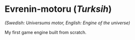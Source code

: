 # Evrenin-motoru (<em>Turksih</em>)
<em>(Swedish: Universums motor, English: Engine of the universe)</em>
<div/>
My first game engine built from scratch.
